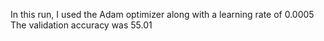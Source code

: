 In this run, I used the Adam optimizer along with a learning rate of 0.0005
The validation accuracy was 55.01
